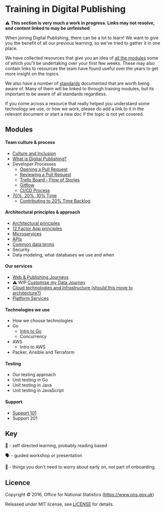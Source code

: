 Training in Digital Publishing
===========================

:warning: **This section is very much a work in progress. Links may not resolve, and content linked to may be unfinished** 

When joining Digital Publishing, there can be a lot to learn! We want to give you the benefit of all our previous learning, so we've tried to gather it in one place.

We have collected resources that give you an idea of [all the modules](#modules) some of which you'll be undertaking over your first few weeks. These may also contain links to resources the team have found useful over the years to get more insight on the topics.

We also have a number of [standards](../standards)  documented that are worth being aware of. Many of them will be linked to through training modules, but its important to be aware of all standards regardless.

If you come across a resource that really helped you understand some technology we use, or how we work, please do add a link to it in the relevant document or start a new doc if the topic is not yet covered.

Modules
----------------------------
#### Team culture & process
* [Culture and Inclusion](culture-and-process/CULTURE.md)
* [What is Digital Publishing?](culture-and-process/DIGITAL_PUBLISHING.md) 
* Developer Processes
    * [Opening a Pull Request](culture-and-process/PULL_REQUEST_GUIDANCE.md)
    * [Reviewing a Pull Request](culture-and-process/PR_REVIEW_AND_RESPONSE_GUIDANCE.md)
    * [Trello Board - Flow of Stories](culture-and-process/TRELLO_BOARD_FLOW.md)
    * [Gitflow](culture-and-process/GITFLOW.md)
    * [CI/CD Process](culture-and-process/CICD.md)
* [70%, 20%, 10% Time](culture-and-process/70_20_10_TIME.md)
    * [Contributing to 20% Time Backlog](culture-and-process/CONTRIBUTING_TO_20_TIME_BACKLOG.md)

#### Architectural principles & approach
* [Architectural principles](architecture/ARCHITECTURE_PRINCIPLES.md)
* [12 Factor App principles](architecture/12_FACTOR_APP_PRINCIPLES.md)
* [Microservices](architecture/MICROSERVICES.md)
* [APIs](architecture/API.md)
* [Common data terms](architecture/DATA_TERMS.md)
* Security
* Data modeling, what databases we use and when

#### Our services
* [Web & Publishing Journeys](services/CORE_APPS.md)
* :warning: WIP [Customise my Data Journey](services/CMD.md)
* [Cloud technologies and Infrastructure (should this move to architecture?)](services/INFRASTRUCTURE.md)
* [Platform Services](platform-services/PLATFORM.md)

#### Technologies we use
* How we choose technologies
* Go
    * [Intro to Go](languages/GOLANG.md)
    * Concurrency
* AWS
    * Intro to AWS
* Packer, Ansible and Terraform

#### Testing
* Our testing approach
* Unit testing in Go
* Unit testing in Java
* Unit testing in JavaScript

#### Support
* [Support 101](support/SUPPORT101.md)
* Support 201

Key
-------
:open_book: - self directed learning, probably reading based

:speaking_head: - guided workshop or presentation

:rocket: - things you don't need to worry about early on, not part of onboarding

Licence
-------

Copyright ©‎ 2016, Office for National Statistics (https://www.ons.gov.uk)

Released under MIT license, see [LICENSE](LICENSE.md) for details.
